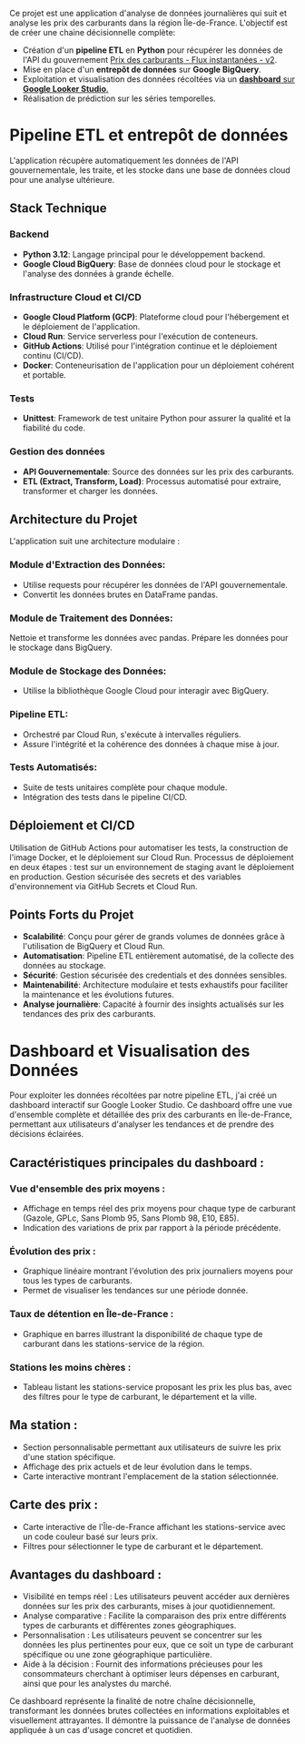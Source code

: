 Ce projet est une application d'analyse de données journalières qui suit et analyse les prix des carburants dans la région Île-de-France. L'objectif est de créer une chaine décisionnelle complète:
  * Création d'un **pipeline ETL** en **Python** pour récupérer les données de l'API du gouvernement [Prix des carburants - Flux instantanées - v2](https://data.economie.gouv.fr/explore/dataset/prix-des-carburants-en-france-flux-instantane-v2/api/).
  * Mise en place d'un **entrepôt de données** sur **Google BigQuery**.
  * Exploitation et visualisation des données récoltées via un [**dashboard** sur **Google Looker Studio**.](https://lookerstudio.google.com/s/gkexJF_uqkI)
  * Réalisation de prédiction sur les séries temporelles.

# Pipeline ETL et entrepôt de données

L'application récupère automatiquement les données de l'API gouvernementale, les traite, et les stocke dans une base de données cloud pour une analyse ultérieure.

## Stack Technique

### Backend

  * **Python 3.12**: Langage principal pour le développement backend.
  * **Google Cloud BigQuery**: Base de données cloud pour le stockage et l'analyse des données à grande échelle.

### Infrastructure Cloud et CI/CD

  * **Google Cloud Platform (GCP)**: Plateforme cloud pour l'hébergement et le déploiement de l'application.
  * **Cloud Run**: Service serverless pour l'exécution de conteneurs.
  * **GitHub Actions**: Utilisé pour l'intégration continue et le déploiement continu (CI/CD).
  * **Docker**: Conteneurisation de l'application pour un déploiement cohérent et portable.

### Tests

  * **Unittest**: Framework de test unitaire Python pour assurer la qualité et la fiabilité du code.

### Gestion des données

  * **API Gouvernementale**: Source des données sur les prix des carburants.
  * **ETL (Extract, Transform, Load)**: Processus automatisé pour extraire, transformer et charger les données.

## Architecture du Projet

L'application suit une architecture modulaire :
### Module d'Extraction des Données:
  * Utilise requests pour récupérer les données de l'API gouvernementale.
  * Convertit les données brutes en DataFrame pandas.
### Module de Traitement des Données:
Nettoie et transforme les données avec pandas.
Prépare les données pour le stockage dans BigQuery.
### Module de Stockage des Données:
  * Utilise la bibliothèque Google Cloud pour interagir avec BigQuery.
### Pipeline ETL:
  * Orchestré par Cloud Run, s'exécute à intervalles réguliers.
  * Assure l'intégrité et la cohérence des données à chaque mise à jour.
### Tests Automatisés:
  * Suite de tests unitaires complète pour chaque module.
  * Intégration des tests dans le pipeline CI/CD.

## Déploiement et CI/CD

Utilisation de GitHub Actions pour automatiser les tests, la construction de l'image Docker, et le déploiement sur Cloud Run.
Processus de déploiement en deux étapes : test sur un environnement de staging avant le déploiement en production.
Gestion sécurisée des secrets et des variables d'environnement via GitHub Secrets et Cloud Run.

## Points Forts du Projet

  * **Scalabilité**: Conçu pour gérer de grands volumes de données grâce à l'utilisation de BigQuery et Cloud Run.
  * **Automatisation**: Pipeline ETL entièrement automatisé, de la collecte des données au stockage.
  * **Sécurité**: Gestion sécurisée des credentials et des données sensibles.
  * **Maintenabilité**: Architecture modulaire et tests exhaustifs pour faciliter la maintenance et les évolutions futures.
  * **Analyse journalière**: Capacité à fournir des insights actualisés sur les tendances des prix des carburants.

# Dashboard et Visualisation des Données

Pour exploiter les données récoltées par notre pipeline ETL, j'ai créé un dashboard interactif sur Google Looker Studio. Ce dashboard offre une vue d'ensemble complète et détaillée des prix des carburants en Île-de-France, permettant aux utilisateurs d'analyser les tendances et de prendre des décisions éclairées.

## Caractéristiques principales du dashboard :

### Vue d'ensemble des prix moyens :

  * Affichage en temps réel des prix moyens pour chaque type de carburant (Gazole, GPLc, Sans Plomb 95, Sans Plomb 98, E10, E85).
  * Indication des variations de prix par rapport à la période précédente.

### Évolution des prix :

  * Graphique linéaire montrant l'évolution des prix journaliers moyens pour tous les types de carburants.
  * Permet de visualiser les tendances sur une période donnée.

### Taux de détention en Île-de-France :

  * Graphique en barres illustrant la disponibilité de chaque type de carburant dans les stations-service de la région.

### Stations les moins chères :

  * Tableau listant les stations-service proposant les prix les plus bas, avec des filtres pour le type de carburant, le département et la ville.

## Ma station :

  * Section personnalisable permettant aux utilisateurs de suivre les prix d'une station spécifique.
  * Affichage des prix actuels et de leur évolution dans le temps.
  * Carte interactive montrant l'emplacement de la station sélectionnée.


## Carte des prix :

  * Carte interactive de l'Île-de-France affichant les stations-service avec un code couleur basé sur leurs prix.
  * Filtres pour sélectionner le type de carburant et le département.

## Avantages du dashboard :

  * Visibilité en temps réel : Les utilisateurs peuvent accéder aux dernières données sur les prix des carburants, mises à jour quotidiennement.
  * Analyse comparative : Facilite la comparaison des prix entre différents types de carburants et différentes zones géographiques.
  * Personnalisation : Les utilisateurs peuvent se concentrer sur les données les plus pertinentes pour eux, que ce soit un type de carburant spécifique ou une zone géographique particulière.
  * Aide à la décision : Fournit des informations précieuses pour les consommateurs cherchant à optimiser leurs dépenses en carburant, ainsi que pour les analystes du marché.

Ce dashboard représente la finalité de notre chaîne décisionnelle, transformant les données brutes collectées en informations exploitables et visuellement attrayantes. Il démontre la puissance de l'analyse de données appliquée à un cas d'usage concret et quotidien.
